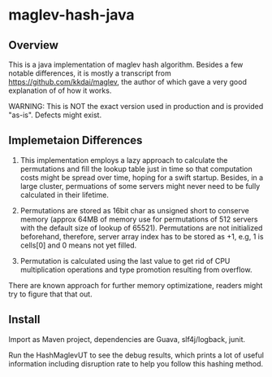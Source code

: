 # maglev-hash-java

## Overview

This is a java implementation of maglev hash algorithm. Besides a few notable differences, it is mostly a transcript from https://github.com/kkdai/maglev, the author of which gave a very good explanation of of how it works.

WARNING: This is NOT the exact version used in production and is provided "as-is". Defects might exist.

## Implemetaion Differences

1. This implementation employs a lazy approach to calculate the permutations and fill the lookup table just in time so that computation costs might be spread over time, hoping for a swift startup. Besides, in a large cluster, permuations of some servers might never need to be fully calculated in their lifetime.

2. Permutations are stored as 16bit char as unsigned short to conserve memory (approx 64MB of memory use for permutations of 512 servers with the default size of lookup of 65521). Permutations are not initialized beforehand, therefore, server array index has to be stored as +1, e.g, 1 is cells[0]  and 0 means not yet filled. 

3. Permutation is calculated using the last value to get rid of CPU multiplication operations and type promotion resulting from overflow.

There are known approach for further memory optimizatione, readers might try to figure that that out.

## Install

Import as Maven project, dependencies are Guava, slf4j/logback, junit.

Run the HashMaglevUT to see the debug results, which prints a lot of useful information including disruption rate to help you follow this hashing method.
